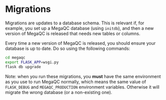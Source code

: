 # Migrations

Migrations are updates to a database schema. This is relevant if, for example, you
set up a MegaQC database (using `initdb`), and then a new version of MegaQC is released
that needs new tables or columns.

Every time a new version of MegaQC is released, you should ensure your database is
up to date. Do so using the following commands:

```bash
cd megaqc
export FLASK_APP=wsgi.py
flask db upgrade
```

Note: when you run these migrations, you **must** have the same environment as you use
to run MegaQC normally, which means the same value of `FLASK_DEBUG` and
`MEGAQC_PRODUCTION` environment variables. Otherwise it will migrate the wrong database
(or a non-existing one).
